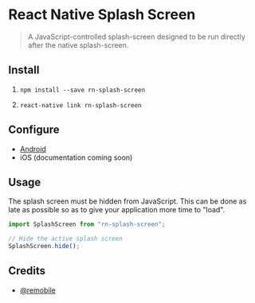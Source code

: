 # React Native Splash Screen
> A JavaScript-controlled splash-screen designed to be run directly after the native splash-screen.

## Install

1. `npm install --save rn-splash-screen`

2. `react-native link rn-splash-screen`

## Configure

 - [Android](./docs/android.md)
 - iOS (documentation coming soon)

## Usage

The splash screen must be hidden from JavaScript. This can be done
as late as possible so as to give your application more time to "load".

```js
import SplashScreen from "rn-splash-screen";

// Hide the active splash screen
SplashScreen.hide();
```

## Credits
 - [@remobile](https://github.com/remobile)
